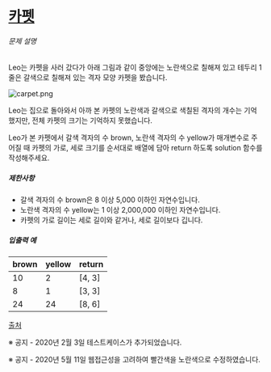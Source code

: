 # [카펫](https://school.programmers.co.kr/learn/courses/30/lessons/42842)


###### 문제 설명


Leo는 카펫을 사러 갔다가 아래 그림과 같이 중앙에는 노란색으로 칠해져 있고 테두리 1줄은 갈색으로 칠해져 있는 격자 모양 카펫을 봤습니다.


![carpet.png](https://grepp-programmers.s3.ap-northeast-2.amazonaws.com/files/production/b1ebb809-f333-4df2-bc81-02682900dc2d/carpet.png)


Leo는 집으로 돌아와서 아까 본 카펫의 노란색과 갈색으로 색칠된 격자의 개수는 기억했지만, 전체 카펫의 크기는 기억하지 못했습니다.


Leo가 본 카펫에서 갈색 격자의 수 brown, 노란색 격자의 수 yellow가 매개변수로 주어질 때 카펫의 가로, 세로 크기를 순서대로 배열에 담아 return 하도록 solution 함수를 작성해주세요.


##### 제한사항


* 갈색 격자의 수 brown은 8 이상 5,000 이하인 자연수입니다.
* 노란색 격자의 수 yellow는 1 이상 2,000,000 이하인 자연수입니다.
* 카펫의 가로 길이는 세로 길이와 같거나, 세로 길이보다 깁니다.


##### 입출력 예




| brown | yellow | return |
| --- | --- | --- |
| 10 | 2 | \[4, 3] |
| 8 | 1 | \[3, 3] |
| 24 | 24 | \[8, 6] |


[출처](http://hsin.hr/coci/archive/2010_2011/contest4_tasks.pdf)


※ 공지 \- 2020년 2월 3일 테스트케이스가 추가되었습니다.  

※ 공지 \- 2020년 5월 11일 웹접근성을 고려하여 빨간색을 노란색으로 수정하였습니다.



